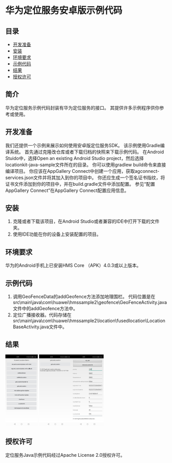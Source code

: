 #  华为定位服务安卓版示例代码

## 目录
 * [开发准备](#开发准备)
 * [安装](#安装)
 * [环境要求](#环境要求)
 * [示例代码](#示例代码)
 * [结果](#结果)
 * [授权许可](#授权许可)
 
## 简介
华为定位服务示例代码封装有华为定位服务的接口。 其提供许多示例程序供你参考或使用。
## 开发准备
我们还提供一个示例来展示如何使用安卓版定位服务SDK。 该示例使用Gradle编译系统。 首先通过克隆改仓库或者下载归档的快照来下载示例代码。 在Android Stuido中，选择Open an existing Android Studio project，然后选择locationkit-java-sample文件所在的目录。 你可以使用gradlew build命令来直接编译项目。 你应该在AppGallery Connect中创建一个应用，获取agconnect-services.json文件并将其加入到你的项目中。 你还应生成一个签名证书指纹，将证书文件添加到你的项目中，并在build.gradle文件中添加配置。 参见“配置AppGallery Connect”在AppGallery Connect配置应用信息。
## 安装
1.	克隆或者下载该项目，在Android Studio或者兼容的IDE中打开下载的文件夹。
2.	使用IDE功能在你的设备上安装配置的项目。
## 环境要求
华为的Android手机上已安装HMS Core （APK）4.0.3或以上版本。
## 示例代码
1.	调用GeoFenceData的addGeofence方法添加地理围栏。 代码位置是在src\main\java\com\huawei\hmssample2\geofence\GeoFenceActivity.java文件中的addGeofence方法中。
2.	定位广播接收器。代码存储在src\main\java\com\huawei\hmssample2\location\fusedlocation\LocationBaseActivity.java文件中。
## 结果
<img src="images/home.jpg" width = 20% height = 20%> <img src="images/locationgetlast.jpg" width = 20% height = 20%><img src="images/locationhd.jpg" width = 20% height = 20%>
   
## 授权许可
定位服务Java示例代码经过Apache License 2.0授权许可。

